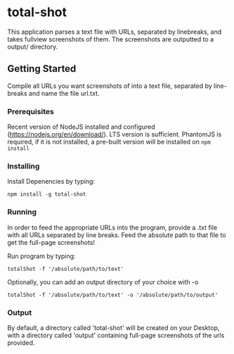 # total-shot

This application parses a text file with URLs, separated by linebreaks, and takes fullview screenshots of them. The screenshots are outputted to a output/ directory.

## Getting Started

Compile all URLs you want screenshots of into a text file, separated by line-breaks and name the file url.txt.

### Prerequisites

Recent version of NodeJS installed and configured (https://nodejs.org/en/download/). LTS version is sufficient. PhantomJS is required, if it is not installed, a pre-built version will be installed on `npm install`

### Installing

Install Depenencies by typing:

```
npm install -g total-shot
```

### Running

In order to feed the appropriate URLs into the program, provide a .txt file with all URLs separated by line breaks. Feed the absolute path to that file to get the full-page screenshots!

Run program by typing:

```
totalShot -f '/absolute/path/to/text'
```

Optionally, you can add an output directory of your choice with -o

```
totalShot -f '/absolute/path/to/text' -o '/absolute/path/to/output'
```

### Output

By default, a directory called 'total-shot' will be created on your Desktop, with a directory called 'output' containing full-page screenshots of the urls provided.
